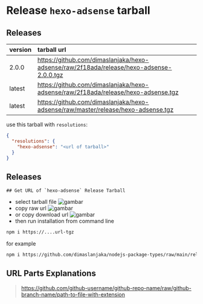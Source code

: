 # Release `hexo-adsense` tarball
## Releases
| version | tarball url |
| :--- | :--- |
| 2.0.0 | https://github.com/dimaslanjaka/hexo-adsense/raw/2f18ada/release/hexo-adsense-2.0.0.tgz |
| latest | https://github.com/dimaslanjaka/hexo-adsense/raw/2f18ada/release/hexo-adsense.tgz |
| latest | https://github.com/dimaslanjaka/hexo-adsense/raw/master/release/hexo-adsense.tgz |

use this tarball with `resolutions`:
```json
{
  "resolutions": {
    "hexo-adsense": "<url of tarball>"
  }
}
```

## Releases

    ## Get URL of `hexo-adsense` Release Tarball
- select tarball file
![gambar](https://user-images.githubusercontent.com/12471057/203216375-8af4b5d9-00c2-40fb-8d3d-d220beaabd46.png)
- copy raw url
![gambar](https://user-images.githubusercontent.com/12471057/203216508-7590cbb9-a1ce-47d6-96ca-8d82149f0762.png)
- or copy download url
![gambar](https://user-images.githubusercontent.com/12471057/203216541-3807d2c3-5213-49f3-b93d-c626dbae3b2e.png)
- then run installation from command line
```bash
npm i https://....url-tgz
```
for example
```bash
npm i https://github.com/dimaslanjaka/nodejs-package-types/raw/main/release/nodejs-package-types.tgz
```

## URL Parts Explanations
> https://github.com/github-username/github-repo-name/raw/github-branch-name/path-to-file-with-extension